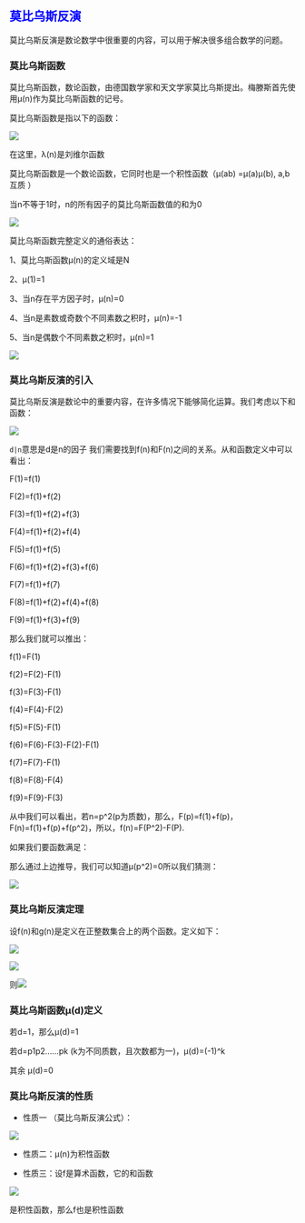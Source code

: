 ## <font color=blue>**莫比乌斯反演**</font>

莫比乌斯反演是数论数学中很重要的内容，可以用于解决很多组合数学的问题。

### **莫比乌斯函数**

莫比乌斯函数，数论函数，由德国数学家和天文学家莫比乌斯提出。梅滕斯首先使用μ(n)作为莫比乌斯函数的记号。

莫比乌斯函数是指以下的函数：

![](http://i.imgur.com/2DkolzQ.png)

在这里，λ(n)是刘维尔函数

莫比乌斯函数是一个数论函数，它同时也是一个积性函数（μ(ab) =μ(a)μ(b), a,b互质 ）

当n不等于1时，n的所有因子的莫比乌斯函数值的和为0

![](http://i.imgur.com/UolVfF3.png)

莫比乌斯函数完整定义的通俗表达：

1、莫比乌斯函数μ(n)的定义域是N

2、μ(1)=1

3、当n存在平方因子时，μ(n)=0

4、当n是素数或奇数个不同素数之积时，μ(n)=-1

5、当n是偶数个不同素数之积时，μ(n)=1

![](http://i.imgur.com/cuTmDdJ.png)

### **莫比乌斯反演的引入**

莫比乌斯反演是数论中的重要内容，在许多情况下能够简化运算。我们考虑以下和函数：

![](http://i.imgur.com/CyrxOgW.png)

`d|n`意思是d是n的因子
我们需要找到f(n)和F(n)之间的关系。从和函数定义中可以看出：

F(1)=f(1)

F(2)=f(1)+f(2)

F(3)=f(1)+f(2)+f(3)

F(4)=f(1)+f(2)+f(4)

F(5)=f(1)+f(5)

F(6)=f(1)+f(2)+f(3)+f(6)

F(7)=f(1)+f(7)

F(8)=f(1)+f(2)+f(4)+f(8)

F(9)=f(1)+f(3)+f(9)

那么我们就可以推出：

f(1)=F(1)

f(2)=F(2)-F(1)

f(3)=F(3)-F(1)

f(4)=F(4)-F(2)

f(5)=F(5)-F(1)

f(6)=F(6)-F(3)-F(2)-F(1)

f(7)=F(7)-F(1)

f(8)=F(8)-F(4)

f(9)=F(9)-F(3)

从中我们可以看出，若n=p^2(p为质数)，那么，F(p)=f(1)+f(p)，F(n)=f(1)+f(p)+f(p^2)，所以，f(n)=F(P^2)-F(P).

如果我们要函数满足：

那么通过上边推导，我们可以知道μ(p^2)=0所以我们猜测：

![](http://i.imgur.com/oj6sUNp.png)

### **莫比乌斯反演定理**
设f(n)和g(n)是定义在正整数集合上的两个函数。定义如下：

![](http://i.imgur.com/JNsAHyg.png)

![](http://i.imgur.com/IMS7Ao3.png)

则![](http://i.imgur.com/qJLsmma.png)

### **莫比乌斯函数μ(d)定义**

若d=1，那么μ(d)=1

若d=p1p2……pk (k为不同质数，且次数都为一)，μ(d)=(-1)^k

其余 μ(d)=0

### **莫比乌斯反演的性质**

- 性质一 （莫比乌斯反演公式）：

![](http://i.imgur.com/redJNot.png)

- 性质二：μ(n)为积性函数

- 性质三：设f是算术函数，它的和函数

![](http://i.imgur.com/StHMGoo.png) 

是积性函数，那么f也是积性函数
